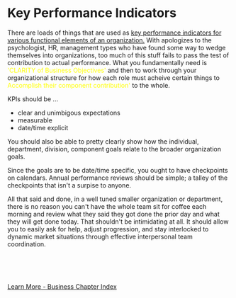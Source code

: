
# Key Performance Indicators

There are loads of things that are used as [key performance indicators for various functional elements of an organization.](https://kpiinstitute.org/wp-content/uploads/2014/04/The-KPI-Institute-KPI-training-infographic.jpg)  With apologizes to the psychologist, HR, management types who have found some way to wedge themselves into organizations, too much of this stuff fails to pass the test of contribution to actual performance.  What you fundamentally need is <font color=yellow>'CLARITY of Business Objectives'</font> and then to work through your organizational structure for how each role must acheive certain things to <font color=yellow>Accomplish their component contribution'</font> to the whole.

KPIs should be ...

- clear and unimbigous expectations
- measurable
- date/time explicit

You should also be able to pretty clearly show how the individual, department, division, component goals relate to the broader organization goals.

Since the goals are to be date/time specific, you ought to have checkpoints on calendars.  Annual performance reviews should be simple; a talley of the checkpoints that isn't a surpise to anyone.

All that said and done, in a well tuned smaller organization or department, there is no reason you can't have the whole team sit for coffee each morning and review what they said they got done the prior day and what they will get done today.  That shouldn't be intimidating at all.  It should allow you to easily ask for help, adjust progression, and stay interlocked to dynamic market situations through effective interpersonal team coordination.  


<br>
<br>
<br>

[Learn More - Business Chapter Index](../chapters.md#business)
